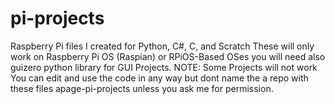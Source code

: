 # pi-projects
Raspberry Pi files I created for Python, C#, C, and Scratch
These will only work on Raspberry Pi OS (Raspian) or RPiOS-Based OSes
you will need also guizero python library for GUI Projects. 
NOTE: Some Projects will not work
You can edit and use the code in any way but dont name the a repo with these files apage-pi-projects unless you ask me for permission.
